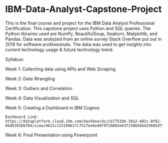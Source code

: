 # IBM-Data-Analyst-Capstone-Project
This is the final course and project for the IBM Data Analyst Professional Certification. This capstone project uses Python and SQL queries. The Python libraries used are NumPy, BeautifulSoup, Seaborn, Matplotlib, and Pandas. Data was analyzed from an online survey Stack Overflow put out in 2019 for software professionals. The data was used to get insights into current technology usage & future technology trend. 

Syllabus:

Week 1: Collecting data using APIs and Web Scraping

Week 2: Data Wrangling

Week 3: Outliers and Correlation

Week 4: Data Visualization and SQL

Week 5: Creating a Dashboard in IBM Cognos
    
    Dashboard Link: https://dataplatform.cloud.ibm.com/dashboards/cb7751b6-36a2-482c-8f61-6bd8393bbf84/view/4621c115199b17c751fee6e4079f2b002e637158b5bbd25685d77b490d682397f03c1195c82f1d5ddc125060f3b8150acd

Week 6: Final Presentation using Powerpoint
